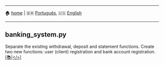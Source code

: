 - - -
🏠 [home](/README-us.md) | 🇧🇷 [Português](/desafios/formacao-python-developer/02-aprendendo-estruturas-de-dados-com-python/README.md), 🇺🇸 [English](/desafios/formacao-python-developer/02-aprendendo-estruturas-de-dados-com-python/README-us.md)
- - -

## banking_system.py

Separate the existing withdrawal, deposit and statement functions. Create two
new functions: user (client) registration and bank account registration.<br/>\[[📚](https://web.dio.me/project/otimizando-o-sistema-bancario-com-funcoes-python/learning/82a55799-cfb8-479d-85a3-4982e29c90ba?back=/track/formacao-python-developer&tab=undefined&moduleId=undefined)|[</>](/desafios/formacao-python-developer/02-aprendendo-estruturas-de-dados-com-python/banking_system.py)\]